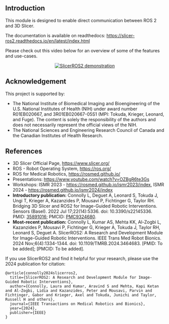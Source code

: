 ## Introduction

This module is designed to enable direct communication between ROS 2 and 3D Slicer.

The documentation is available on readthedocs: https://slicer-ros2.readthedocs.io/en/latest/index.html

Please check out this video below for an overview of some of the features and use-cases.

<div align="center">
  <a href="https://www.youtube.com/watch?v=k3VGs0YaE3g">
    <img src="https://img.youtube.com/vi/k3VGs0YaE3g/maxresdefault.jpg" alt="SlicerROS2 demonstration" style="max-width:100%; height:auto;">
  </a>
</div>

## Acknowledgement
This project is supported by:
* The National Institute of Biomedical Imaging and Bioengineering of the U.S. National Institutes of Health (NIH) under award number R01EB020667, and 3R01EB020667-05S1 (MPI: Tokuda, Krieger, Leonard, and Fuge).  The content is solely the responsibility of the authors and does not necessarily represent the official views of the NIH.
* The National Sciences and Engineering Research Council of Canada and the Canadian Institutes of Health Research.

## References
- 3D Slicer Official Page, https://www.slicer.org/
- ROS - Robot Operating System, https://ros.org/
- ROS for Medical Robotics, https://rosmed.github.io/
- Presentations: https://www.youtube.com/watch?v=OZBgR6te3Gs
- Workshops: ISMR 2023 - https://rosmed.github.io/ismr2023/index, ISMR 2024 - https://rosmed.github.io/ismr2024/index
- **Introductory publication:** Connolly L, Deguet A, Leonard S, Tokuda J, Ungi T, Krieger A, Kazanzides P, Mousavi P, Fichtinger G, Taylor RH. Bridging 3D Slicer and ROS2 for Image-Guided Robotic Interventions. Sensors (Basel). 2022 Jul 17;22(14):5336. doi: 10.3390/s22145336. PMID: [35891016](https://pubmed.ncbi.nlm.nih.gov/35891016/); PMCID: [PMC9324680](https://www.ncbi.nlm.nih.gov/pmc/articles/PMC9324680/).
- **Most-recent publication:** Connolly L, Kumar AS, Mehta KK, Al-Zogbi L, Kazanzides P, Mousavi P, Fichtinger G, Krieger A, Tokuda J, Taylor RH, Leonard S, Deguet A. SlicerROS2: A Research and Development Module for Image-Guided Robotic Interventions. IEEE Trans Med Robot Bionics. 2024 Nov;6(4):1334-1344. doi: 10.1109/TMRB.2024.3464683. [PMID: To be added]; [PMCID: To be added].

If you use SlicerROS2 and find it helpful for your research, please use the 2024 publication for citation: 

```
@article{connolly2024slicerros2,
  title={SlicerROS2: A Research and Development Module for Image-Guided Robotic Interventions},
  author={Connolly, Laura and Kumar, Aravind S and Mehta, Kapi Ketan and Al-Zogbi, Lidia and Kazanzides, Peter and Mousavi, Parvin and Fichtinger, Gabor and Krieger, Axel and Tokuda, Junichi and Taylor, Russell H and others},
  journal={IEEE Transactions on Medical Robotics and Bionics},
  year={2024},
  publisher={IEEE}
}
```

